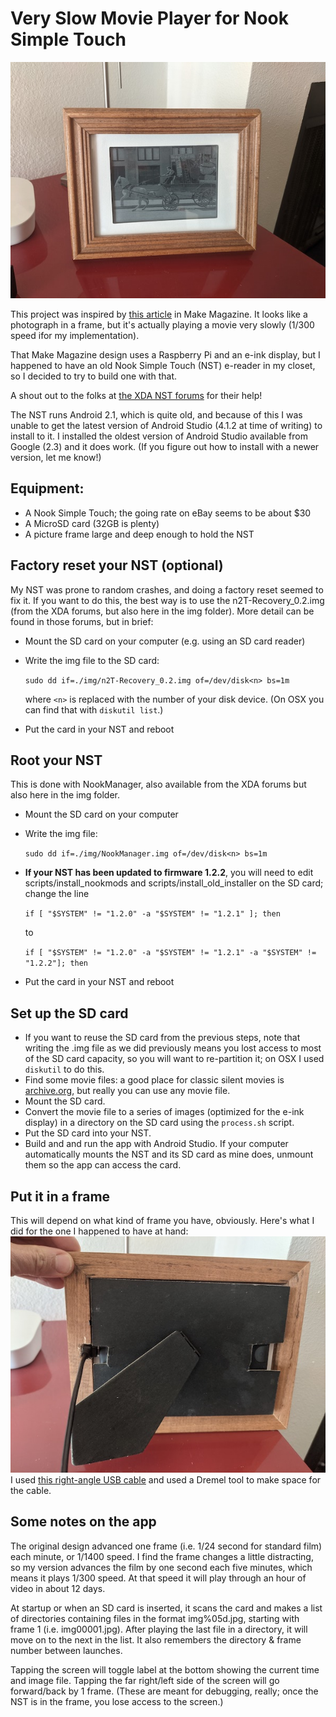 # Very Slow Movie Player for Nook Simple Touch

![front.jpg](./front.jpg)

This project was inspired by [this article](https://makezine.com/projects/the-very-slow-movie-player/) in Make Magazine. It looks like a photograph in a frame, but it's actually playing a movie very slowly (1/300 speed ifor my implementation).  

That Make Magazine design uses a Raspberry Pi and an e-ink display, but I happened to have an old Nook Simple Touch (NST) e-reader in my closet, so I decided to try to build one with that.

A shout out to the folks at [the XDA NST forums](https://forum.xda-developers.com/c/barnes-noble-nook-touch.1198/) for their help!

The NST runs Android 2.1, which is quite old, and because of this I was unable to get the latest version of Android Studio (4.1.2 at time of writing) to install to it. I installed the oldest version of Android Studio available from Google (2.3) and it does work.  (If you figure out how to install with a newer version, let me know!)


## Equipment:
 - A Nook Simple Touch; the going rate on eBay seems to be about $30
 - A MicroSD card (32GB is plenty)
 - A picture frame large and deep enough to hold the NST

## Factory reset your NST (optional)

My NST was prone to random crashes, and doing a factory reset seemed to fix it.  If you want to do this, the best way is to use the n2T-Recovery_0.2.img (from the XDA forums, but also here in the img folder).  More detail can be found in those forums, but in brief:
 - Mount the SD card on your computer (e.g. using an SD card reader)
 - Write the img file to the SD card:

   `sudo dd if=./img/n2T-Recovery_0.2.img of=/dev/disk<n> bs=1m`

   where `<n>` is replaced with the number of your disk device.  (On OSX you can find that with `diskutil list`.)
 - Put the card in your NST and reboot

## Root your NST

This is done with NookManager, also available from the XDA forums but also here in the img folder.
- Mount the SD card on your computer
- Write the img file:

    `sudo dd if=./img/NookManager.img of=/dev/disk<n> bs=1m`

- **If your NST has been updated to firmware 1.2.2**, you will need to edit scripts/install_nookmods and scripts/install_old_installer on the SD card; change the line

    `if [ "$SYSTEM" != "1.2.0" -a "$SYSTEM" != "1.2.1" ]; then`

    to 

    `if [ "$SYSTEM" != "1.2.0" -a "$SYSTEM" != "1.2.1" -a "$SYSTEM" != "1.2.2"]; then`

- Put the card in your NST and reboot

## Set up the SD card

 - If you want to reuse the SD card from the previous steps, note that writing the .img file as we did previously means you lost access to most of the SD card capacity, so you will want to re-partition it; on OSX I used `diskutil` to do this.
 - Find some movie files: a good place for classic silent movies is [archive.org](https://archive.org/details/moviesandfilms), but really you can use any movie file.
 - Mount the SD card.
 - Convert the movie file to a series of images (optimized for the e-ink display) in a directory on the SD card using the `process.sh` script.
 - Put the SD card into your NST.
 - Build and and run the app with Android Studio.  If your computer automatically mounts the NST and its SD card as mine does, unmount them so the app can access the card.

## Put it in a frame
This will depend on what kind of frame you have, obviously.  Here's what I did for the one I happened to have at hand:
![back.jpg](back.jpg)
I used [this right-angle USB cable](https://www.amazon.com/gp/product/B00EBGGXS2/ref=ppx_yo_dt_b_asin_title_o00_s00?ie=UTF8&psc=1) and used a Dremel tool to make space for the cable. 

## Some notes on the app
The original design advanced one frame (i.e. 1/24 second for standard film) each minute, or 1/1400 speed.  I find the frame changes a little distracting, so my version advances the film by one second each five minutes, which means it plays 1/300 speed.  At that speed it will play through an hour of video in about 12 days.

At startup or when an SD card is inserted, it scans the card and makes a list of directories containing files in the format img%05d.jpg, starting with frame 1 (i.e. img00001.jpg).  After playing the last file in a directory, it will move on to the next in the list.  It also remembers the directory & frame number between launches.

Tapping the screen will toggle label at the bottom showing the current time and image file.  Tapping the far right/left side of the screen will go forward/back by 1 frame.  (These are meant for debugging, really; once the NST is in the frame, you lose access to the screen.)

